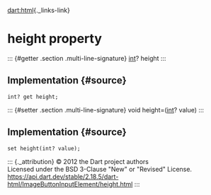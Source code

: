 [dart:html](../../dart-html/dart-html-library){._links-link}

height property
===============

::: {#getter .section .multi-line-signature}
[int](../../dart-core/int-class)? height
:::

Implementation {#source}
--------------

``` {.language-dart data-language="dart"}
int? get height;
```

::: {#setter .section .multi-line-signature}
void height=([int](../../dart-core/int-class)? value)
:::

Implementation {#source}
--------------

``` {.language-dart data-language="dart"}
set height(int? value);
```

::: {._attribution}
© 2012 the Dart project authors\
Licensed under the BSD 3-Clause \"New\" or \"Revised\" License.\
<https://api.dart.dev/stable/2.18.5/dart-html/ImageButtonInputElement/height.html>
:::

